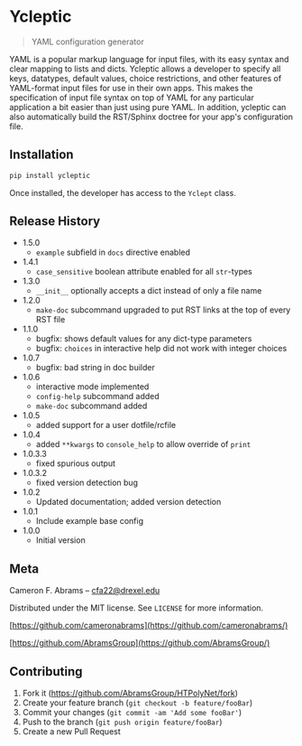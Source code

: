 # Ycleptic
> YAML configuration generator

YAML is a popular markup language for input files, with its easy syntax and clear
mapping to lists and dicts.  Ycleptic allows a developer to specify all keys, datatypes,
default values, choice restrictions, and other features of YAML-format input 
files for use in their own apps. This makes the specification of input file syntax on top 
of YAML for any particular application a bit easier than just using pure YAML.  In addition,
ycleptic can also automatically build the RST/Sphinx doctree for your app's configuration
file.

## Installation

```bash
pip install ycleptic
```

Once installed, the developer has access to the ``Yclept`` class.

## Release History
* 1.5.0
    * `example` subfield in `docs` directive enabled
* 1.4.1
    * `case_sensitive` boolean attribute enabled for all `str`-types
* 1.3.0
    * `__init__` optionally accepts a dict instead of only a file name
* 1.2.0
    * `make-doc` subcommand upgraded to put RST links at the top of every RST file
* 1.1.0
    * bugfix: shows default values for any dict-type parameters
    * bugfix: `choices` in interactive help did not work with integer choices
* 1.0.7
    * bugfix: bad string in doc builder
* 1.0.6
    * interactive mode implemented
    * `config-help` subcommand added
    * `make-doc` subcommand added
* 1.0.5
    * added support for a user dotfile/rcfile
* 1.0.4
    * added `**kwargs` to `console_help` to allow override of `print`
* 1.0.3.3
    * fixed spurious output
* 1.0.3.2
    * fixed version detection bug
* 1.0.2
    * Updated documentation; added version detection
* 1.0.1
    * Include example base config
* 1.0.0
    * Initial version

## Meta

Cameron F. Abrams – cfa22@drexel.edu

Distributed under the MIT license. See ``LICENSE`` for more information.

[https://github.com/cameronabrams](https://github.com/cameronabrams/)

[https://github.com/AbramsGroup](https://github.com/AbramsGroup/)

## Contributing

1. Fork it (<https://github.com/AbramsGroup/HTPolyNet/fork>)
2. Create your feature branch (`git checkout -b feature/fooBar`)
3. Commit your changes (`git commit -am 'Add some fooBar'`)
4. Push to the branch (`git push origin feature/fooBar`)
5. Create a new Pull Request

